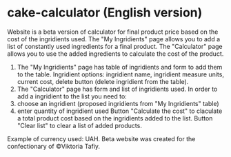 # cake-calculator (English version)
Website is a beta version of calculator for final product price based on the cost of the ingridients used.
The "My Ingridients" page allows you to add a list of constantly used ingredients for a final product.
The "Calculator" page allows you to use the added ingredients to calculate the cost of the product.

1. The "My Ingridients" page has table of ingridients and form to add them to the table.
Ingridient options: ingridient name, ingridient measure units, current cost, delete button (delete ingridient from the table).
2. The "Calculator" page has form and list of ingridients used.
In order to add a ingridient to the list you need to:
  1. choose an ingridient (proposed ingridients from "My Ingridients" table)
  2. enter quantity of ingridient used
Button "Calculate the cost" to claculate a total product cost based on the ingridients added to the list.
Button "Clear list" to clear a list of added products.

Example of currency used: UAH.
Beta website was created for the confectionary of ©Viktoria Tafiy.
